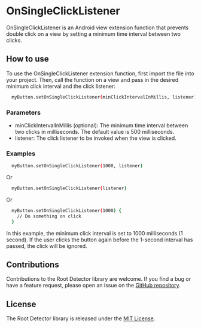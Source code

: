 # OnSingleClickListener
OnSingleClickListener is an Android view extension function that prevents double click on a view by setting a minimum time interval between two clicks.

## How to use
To use the OnSingleClickListener extension function, first import the file into your project. Then, call the function on a view and pass in the desired minimum click interval and the click listener:

```bash
  myButton.setOnSingleClickListener(minClickIntervalInMillis, listener)
```

### Parameters
- minClickIntervalInMillis (optional): The minimum time interval between two clicks in milliseconds. The default value is 500 milliseconds.
- listener: The click listener to be invoked when the view is clicked.

### Examples

```bash
  myButton.setOnSingleClickListener(1000, listener)
```

Or

```bash
  myButton.setOnSingleClickListener(listener)
```

Or

```bash
  myButton.setOnSingleClickListener(1000) {
    // Do something on click
  }
```
In this example, the minimum click interval is set to 1000 milliseconds (1 second). If the user clicks the button again before the 1-second interval has passed, the click will be ignored.

## Contributions

Contributions to the Root Detector library are welcome. If you find a bug or have a feature request,
please open an issue on the [GitHub repository](https://github.com/thesarangal/OnSingleClickListener).

## License

The Root Detector library is released under the [MIT License](https://opensource.org/licenses/MIT).